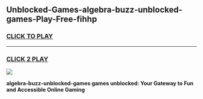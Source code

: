 
## Unblocked-Games-algebra-buzz-unblocked-games-Play-Free-fihhp
<h3>
<a href="https://premium76.site?title=algebra-buzz-unblocked-games&ref=21A">CLICK TO PLAY</a></h3>
<hr>

<h3>
<a href="https://premium76.site?title=algebra-buzz-unblocked-games&ref=21A">CLICK 2 PLAY</a>
  
</h3>

<a href="https://premium76.site?title=algebra-buzz-unblocked-games&ref=21A"><img src="https://clearcache.store/games.png"></a>


**algebra-buzz-unblocked-games games unblocked: Your Gateway to Fun and Accessible Online Gaming**
